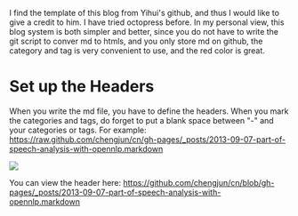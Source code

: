 I find the template of this blog from Yihui's github, and thus I would like to give a credit to him. I have tried octopress before. In my personal view, this blog system is both simpler and better, since you do not have to write the git script to conver md to htmls, and you only store md on github, the category and tag is very convenient to use, and the red color is great. 

# Set up the Headers
When you write the md file, you have to define the headers. 
When you mark the categories and tags, do forget to put a blank space between  "-" and your categories or tags.
For example: https://raw.github.com/chengjun/cn/gh-pages/_posts/2013-09-07-part-of-speech-analysis-with-opennlp.markdown

![](http://farm6.staticflickr.com/5547/12715481793_6f7835b3a4_o.jpg)

You can view the header here: https://github.com/chengjun/cn/blob/gh-pages/_posts/2013-09-07-part-of-speech-analysis-with-opennlp.markdown
